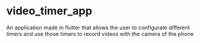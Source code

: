 # video_timer_app
An application made in flutter that allows the user to configurate different timers and use those timers to record videos with the camera of the phone

